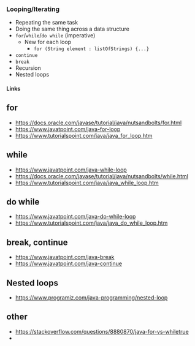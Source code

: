### Looping/Iterating
  - Repeating the same task
  - Doing the same thing across a data structure
  - ```for```/```while```/```do while``` (imperative)
    - New for each loop
      - ```for (String element : listOfStrings) {...}```
  - ```continue```
  - ```break```
  - Recursion
  - Nested loops

#### Links

## for
- https://docs.oracle.com/javase/tutorial/java/nutsandbolts/for.html
- https://www.javatpoint.com/java-for-loop
- https://www.tutorialspoint.com/java/java_for_loop.htm


## while
- https://www.javatpoint.com/java-while-loop
- https://docs.oracle.com/javase/tutorial/java/nutsandbolts/while.html
- https://www.tutorialspoint.com/java/java_while_loop.htm

## do while
- https://www.javatpoint.com/java-do-while-loop
- https://www.tutorialspoint.com/java/java_do_while_loop.htm

## break, continue
- https://www.javatpoint.com/java-break
- https://www.javatpoint.com/java-continue

## Nested loops
- https://www.programiz.com/java-programming/nested-loop

## other
- https://stackoverflow.com/questions/8880870/java-for-vs-whiletrue
-
